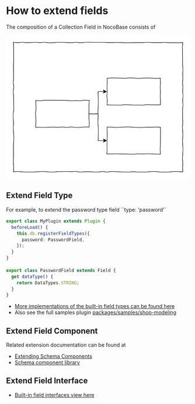 # How to extend fields

The composition of a Collection Field in NocoBase consists of

<img src="./collection-field.svg" />

## Extend Field Type

For example, to extend the password type field ``type: 'password'`

```ts
export class MyPlugin extends Plugin {
  beforeLoad() {
    this.db.registerFieldTypes({
      password: PasswordField,
    });
  }
}

export class PasswordField extends Field {
  get dataType() {
    return DataTypes.STRING;
  }
}
```

- [More implementations of the built-in field types can be found here](https://github.com/nocobase/nocobase/tree/main/packages/core/database/src/fields)
- Also see the full samples plugin [packages/samples/shop-modeling](https://github.com/nocobase/nocobase/tree/main/packages/samples/shop-modeling)

## Extend Field Component

Related extension documentation can be found at

- [Extending Schema Components](/development/client/ui-schema-designer/extending-schema-components)
- [Schema component library](/development/client/ui-schema-designer/component-library)

## Extend Field Interface

- [Built-in field interfaces view here](https://github.com/nocobase/nocobase/tree/main/packages/core/client/src/collection-manager/interfaces)
